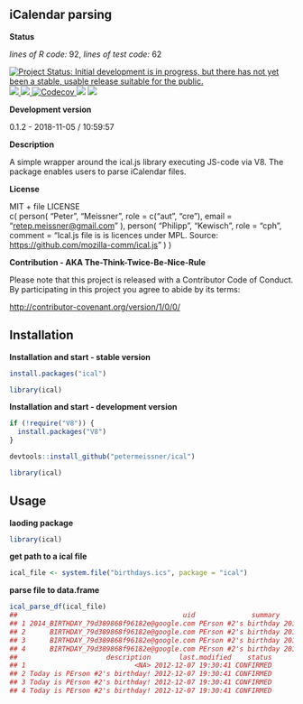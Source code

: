 
<!-- README.md is generated from README.Rmd. Please edit that file -->

## iCalendar parsing

**Status**

*lines of R code:* 92, *lines of test code:* 62

[![Project Status: Initial development is in progress, but there has not
yet been a stable, usable release suitable for the
public.](http://www.repostatus.org/badges/latest/wip.svg)](http://www.repostatus.org/#wip)
<a href="https://travis-ci.org/petermeissner/ical">
<img src="https://api.travis-ci.org/petermeissner/ical.svg?branch=master">
<a/> <a href="https://cran.r-project.org/package=ical">
<img src="http://www.r-pkg.org/badges/version/ical"> </a>
<a href="https://codecov.io/gh/petermeissner/ical">
<img src="https://codecov.io/gh/petermeissner/ical/branch/master/graph/badge.svg" alt="Codecov" />
</a> <img src="http://cranlogs.r-pkg.org/badges/grand-total/ical">
<img src="http://cranlogs.r-pkg.org/badges/ical">

**Development version**

0.1.2 - 2018-11-05 / 10:59:57

**Description**

A simple wrapper around the ical.js library executing JS-code via V8.
The package enables users to parse iCalendar files.

**License**

MIT + file LICENSE <br>c( person( “Peter”, “Meissner”, role = c(“aut”,
“cre”), email = “<retep.meissner@gmail.com>” ), person( “Philipp”,
“Kewisch”, role = “cph”, comment = “Ical.js file is is licences under
MPL. Source: <https://github.com/mozilla-comm/ical.js>” ) )

**Contribution - AKA The-Think-Twice-Be-Nice-Rule**

Please note that this project is released with a Contributor Code of
Conduct. By participating in this project you agree to abide by its
terms:

<http://contributor-covenant.org/version/1/0/0/>

## Installation

**Installation and start - stable version**

``` r
install.packages("ical")

library(ical)
```

**Installation and start - development version**

``` r
if (!require("V8")) {
  install.packages("V8")
}

devtools::install_github("petermeissner/ical")

library(ical)
```

## Usage

**laoding package**

``` r
library(ical)
```

**get path to a ical file**

``` r
ical_file <- system.file("birthdays.ics", package = "ical")
```

**parse file to data.frame**

``` r
ical_parse_df(ical_file)
##                                         uid              summary               start                 end
## 1 2014_BIRTHDAY_79d389868f96182e@google.com PErson #2's birthday 2014-12-10 01:00:00 2014-12-11 01:00:00
## 2      BIRTHDAY_79d389868f96182e@google.com PErson #2's birthday 2012-12-10 01:00:00 2012-12-11 01:00:00
## 3      BIRTHDAY_79d389868f96182e@google.com PErson #2's birthday 2013-12-10 01:00:00 2013-12-11 01:00:00
## 4      BIRTHDAY_79d389868f96182e@google.com PErson #2's birthday 2014-12-10 01:00:00 2014-12-11 01:00:00
##                      description       last.modified    status
## 1                           <NA> 2012-12-07 19:30:41 CONFIRMED
## 2 Today is PErson #2's birthday! 2012-12-07 19:30:41 CONFIRMED
## 3 Today is PErson #2's birthday! 2012-12-07 19:30:41 CONFIRMED
## 4 Today is PErson #2's birthday! 2012-12-07 19:30:41 CONFIRMED
```
